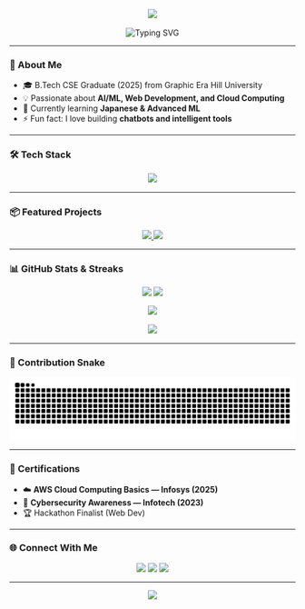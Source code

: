 <!-- Animated & Graphical Profile README for: github.com/Prabhakarrayal -->

<!-- Header Banner -->
<p align="center">
  <img src="https://capsule-render.vercel.app/api?type=waving&color=0:8e2de2,100:ff6a00&height=200&section=header&text=Hi%20I'm%20Prabhakar%20Rayal%20👋&fontSize=40&fontColor=ffffff&animation=fadeIn&fontAlignY=35" />
</p>

<!-- Typing Animation -->
<p align="center">
  <img src="https://readme-typing-svg.herokuapp.com?font=Fira+Code&pause=1000&color=ff0080&center=true&vCenter=true&width=500&lines=Software+Engineer+%7C+AI-ML+Enthusiast;Web+Developer+%7C+Problem+Solver;Always+Learning+New+Techs" alt="Typing SVG" />
</p>

---

### 🚀 About Me  
- 🎓 B.Tech CSE Graduate (2025) from Graphic Era Hill University  
- 💡 Passionate about **AI/ML, Web Development, and Cloud Computing**  
- 🌱 Currently learning **Japanese & Advanced ML**  
- ⚡ Fun fact: I love building **chatbots and intelligent tools**  

---

### 🛠️ Tech Stack  
<p align="center">
  <img src="https://skillicons.dev/icons?i=python,java,cpp,c,js,php,html,css,mysql,flask,react,aws,git,github,vscode,figma" />
</p>

---

### 📦 Featured Projects  
<p align="center">
  <a href="https://github.com/Prabhakarrayal/medicine-recommendation">
    <img src="https://github-readme-stats.vercel.app/api/pin/?username=Prabhakarrayal&repo=medicine-recommendation&theme=radical" />
  </a>
  <a href="https://github.com/Prabhakarrayal/medical-image-denoising">
    <img src="https://github-readme-stats.vercel.app/api/pin/?username=Prabhakarrayal&repo=medical-image-denoising&theme=radical" />
  </a>
</p>

---

### 📊 GitHub Stats & Streaks  
<p align="center">
  <img src="https://github-readme-stats.vercel.app/api?username=Prabhakarrayal&show_icons=true&theme=radical" height="160"/>
  <img src="https://github-readme-stats.vercel.app/api/top-langs/?username=Prabhakarrayal&layout=compact&theme=radical" height="160"/>
</p>

<p align="center">
  <img src="https://streak-stats.demolab.com?user=Prabhakarrayal&theme=radical&hide_border=true" height="160"/>
</p>

<p align="center">
  <img src="https://github-profile-trophy.vercel.app/?username=Prabhakarrayal&theme=dracula&row=1&column=6&margin-w=15&margin-h=15" />
</p>

---

### 🐍 Contribution Snake  
<p align="center">
  <img src="https://github.com/Prabhakarrayal/Prabhakarrayal/blob/output/github-contribution-grid-snake.svg" alt="snake animation" />
</p>

---

### 🏅 Certifications  
- ☁️ **AWS Cloud Computing Basics — Infosys (2025)**  
- 🔐 **Cybersecurity Awareness — Infotech (2023)**  
- 🏆 Hackathon Finalist (Web Dev)  

---

### 🌐 Connect With Me  
<p align="center">
  <a href="mailto:prabhakarrayalarcy@gmail.com"><img src="https://img.shields.io/badge/Email-D14836?style=for-the-badge&logo=gmail&logoColor=white"></a>
  <a href="https://www.linkedin.com/in/prabhakar-rayal-663968259/"><img src="https://img.shields.io/badge/LinkedIn-0077B5?style=for-the-badge&logo=linkedin&logoColor=white"></a>
  <a href="https://github.com/Prabhakarrayal"><img src="https://img.shields.io/badge/GitHub-100000?style=for-the-badge&logo=github&logoColor=white"></a>
</p>

---

<!-- Footer Banner -->
<p align="center">
  <img src="https://capsule-render.vercel.app/api?type=waving&color=0:ff6a00,100:8e2de2&height=120&section=footer"/>
</p>
